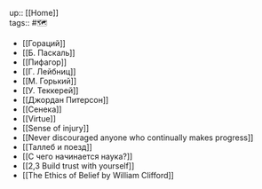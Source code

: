 up:: [[Home]] <br>
tags:: #🗺️ 

- [[Гораций]]
- [[Б. Паскаль]]
- [[Пифагор]]
- [[Г. Лейбниц]]
- [[М. Горький]]
- [[У. Теккерей]]
- [[Джордан Питерсон]]
- [[Сенека]]
- [[Virtue]]
- [[Sense of injury]]
- [[Never discouraged anyone who continually makes progress]]
- [[Таллеб и поезд]]
- [[С чего начинается наука?]]
- [[2,3 Build trust with yourself]]
- [[The Ethics of Belief by William Clifford]]
